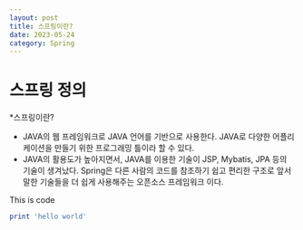 ```yaml
---
layout: post
title: 스프링이란?
date: 2023-05-24
category: Spring
---
```

# 스프링 정의
*스프링이란?
- JAVA의 웹 프레임워크로 JAVA 언어를 기반으로 사용한다.
JAVA로 다양한 어플리케이션을 만들기 위한 프로그래밍 틀이라 할 수 있다.
- JAVA의 활용도가 높아지면서, JAVA를 이용한 기술이 JSP, Mybatis, JPA 등의 기술이 생겨났다.
Spring은 다른 사람의 코드를 참조하기 쉽고 편리한 구조로
앞서 말한 기술들을 더 쉽게 사용해주는 오픈소스 프레임워크 이다.

This is code
```ruby
print 'hello world'
```
